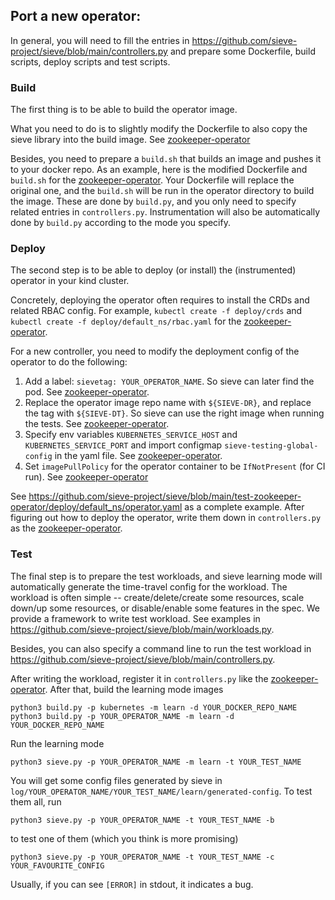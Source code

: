 ## Port a new operator:
In general, you will need to fill the entries in https://github.com/sieve-project/sieve/blob/main/controllers.py and prepare some Dockerfile, build scripts, deploy scripts and test scripts.

### Build
The first thing is to be able to build the operator image.

What you need to do is to slightly modify the Dockerfile to also copy the sieve library into the build image. See [zookeeper-operator](https://github.com/sieve-project/sieve/blob/4ccc3da5e6d528d52b375be067160bbc052d49b5/test-zookeeper-operator/build/Dockerfile#L17)

Besides, you need to prepare a `build.sh` that builds an image and pushes it to your docker repo.
As an example, here is the modified Dockerfile and `build.sh` for the [zookeeper-operator](https://github.com/sieve-project/sieve/tree/main/test-zookeeper-operator/build).
Your Dockerfile will replace the original one, and the `build.sh` will be run in the operator directory to build the image. These are done by `build.py`, and you only need to specify related entries in `controllers.py`. Instrumentation will also be automatically done by `build.py` according to the mode you specify.

### Deploy
The second step is to be able to deploy (or install) the (instrumented) operator in your kind cluster.

Concretely, deploying the operator often requires to install the CRDs and related RBAC config. For example, `kubectl create -f deploy/crds` and `kubectl create -f deploy/default_ns/rbac.yaml` for the [zookeeper-operator](https://github.com/pravega/zookeeper-operator#manual-deployment).

For a new controller, you need to modify the deployment config of the operator to do the following:
1. Add a label: `sievetag: YOUR_OPERATOR_NAME`. So sieve can later find the pod. See [zookeeper-operator](https://github.com/sieve-project/sieve/blob/b4abe83426d5e2f4564563effe6ea380ae2831b8/test-zookeeper-operator/deploy/default_ns/operator.yaml#L10).
2. Replace the operator image repo name with `${SIEVE-DR}`, and replace the tag with `${SIEVE-DT}`. So sieve can use the right image when running the tests. See [zookeeper-operator](https://github.com/sieve-project/sieve/blob/b4abe83426d5e2f4564563effe6ea380ae2831b8/test-zookeeper-operator/deploy/default_ns/operator.yaml#L21).
3. Specify env variables `KUBERNETES_SERVICE_HOST` and `KUBERNETES_SERVICE_PORT` and import configmap `sieve-testing-global-config` in the yaml file. See [zookeeper-operator](https://github.com/sieve-project/sieve-issue-only/blob/481de8a61b8362f96dbf0e46c8dfe150ae786fbd/test-zookeeper-operator/deploy/default_ns/operator.yaml#L39).
4. Set `imagePullPolicy` for the operator container to be `IfNotPresent` (for CI run). See [zookeeper-operator](https://github.com/sieve-project/sieve-issue-only/blob/481de8a61b8362f96dbf0e46c8dfe150ae786fbd/test-zookeeper-operator/deploy/default_ns/operator.yaml#L27)

See https://github.com/sieve-project/sieve/blob/main/test-zookeeper-operator/deploy/default_ns/operator.yaml as a complete example.
After figuring out how to deploy the operator, write them down in `controllers.py` as the [zookeeper-operator](https://github.com/sieve-project/sieve/blob/32c003016cb95e05487b9609115efa6325a36606/controllers.py#L155).

### Test
The final step is to prepare the test workloads, and sieve learning mode will automatically generate the time-travel config for the workload. The workload is often simple -- create/delete/create some resources, scale down/up some resources, or disable/enable some features in the spec. We provide a framework to write test workload. See examples in https://github.com/sieve-project/sieve/blob/main/workloads.py.

Besides, you can also specify a command line to run the test workload in https://github.com/sieve-project/sieve/blob/main/controllers.py.

After writing the workload, register it in `controllers.py` like the [zookeeper-operator](https://github.com/sieve-project/sieve/blob/4ccc3da5e6d528d52b375be067160bbc052d49b5/controllers.py#L71).
After that, build the learning mode images
```
python3 build.py -p kubernetes -m learn -d YOUR_DOCKER_REPO_NAME
python3 build.py -p YOUR_OPERATOR_NAME -m learn -d YOUR_DOCKER_REPO_NAME
```
Run the learning mode
```
python3 sieve.py -p YOUR_OPERATOR_NAME -m learn -t YOUR_TEST_NAME
```
You will get some config files generated by sieve in `log/YOUR_OPERATOR_NAME/YOUR_TEST_NAME/learn/generated-config`.
To test them all, run
```
python3 sieve.py -p YOUR_OPERATOR_NAME -t YOUR_TEST_NAME -b
```
to test one of them (which you think is more promising)
```
python3 sieve.py -p YOUR_OPERATOR_NAME -t YOUR_TEST_NAME -c YOUR_FAVOURITE_CONFIG
```
Usually, if you can see `[ERROR]` in stdout, it indicates a bug.


